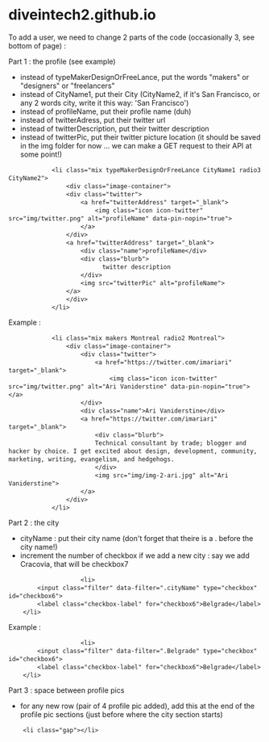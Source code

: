 # diveintech2.github.io

To add a user, we need to change 2 parts of the code (occasionally 3, see bottom of page) : 

Part 1 : the profile (see example)
  - instead of typeMakerDesignOrFreeLance, put the words "makers" or "designers" or "freelancers"
  - instead of CityName1, put their City (CityName2, if it's San Francisco, or any 2 words city, write it this way: 'San Francisco')
  - instead of profileName, put their profile name (duh)
  - instead of twitterAdress, put their twitter url
  - instead of twitterDescription, put their twitter description
  - instead of twitterPic, put their twitter picture location (it should be saved in the img folder for now ... we can make a GET request to their API at some point!)

<!-- profile name -->
				<li class="mix typeMakerDesignOrFreeLance CityName1 radio3 CityName2">
                    <div class="image-container">
                    <div class="twitter">
                        <a href="twitterAddress" target="_blank">
                            <img class="icon icon-twitter" src="img/twitter.png" alt="profileName" data-pin-nopin="true">
                        </a>
                    </div>
                    <a href="twitterAddress" target="_blank">
                        <div class="name">profileName</div>
                        <div class="blurb">
                              twitter description
                        </div>
                        <img src="twitterPic" alt="profileName">
                    </a>
                    </div>
                </li>

Example :

<!-- Ari Vaniderstine -->
				<li class="mix makers Montreal radio2 Montreal">
                    <div class="image-container">
                        <div class="twitter">
                            <a href="https://twitter.com/imariari" target="_blank">
                                <img class="icon icon-twitter" src="img/twitter.png" alt="Ari Vaniderstine" data-pin-nopin="true"></a>
                        </div>
                        <div class="name">Ari Vaniderstine</div>
                        <a href="https://twitter.com/imariari" target="_blank">
                            <div class="blurb">
                            Technical consultant by trade; blogger and hacker by choice. I get excited about design, development, community, marketing, writing, evangelism, and hedgehogs.                   
                            </div>
                            <img src="img/img-2-ari.jpg" alt="Ari Vaniderstine">
                        </a>
                    </div>
                </li>


                
Part 2 : the city
  - cityName : put their city name (don't forget that theire is a . before the city name!)
  - increment the number of checkbox if we add a new city : say we add Cracovia, that will be checkbox7

<!-- city name -->
	        			<li>
			<input class="filter" data-filter=".cityName" type="checkbox" id="checkbox6">
			<label class="checkbox-label" for="checkbox6">Belgrade</label>
		</li>

Example :

<!-- city name -->
	        			<li>
			<input class="filter" data-filter=".Belgrade" type="checkbox" id="checkbox6">
			<label class="checkbox-label" for="checkbox6">Belgrade</label>
		</li>
		
Part 3 : space between profile pics
- for any new row (pair of 4 profile pic added), add this at the end of the profile pic sections (just before where the city section starts)

<!-- city name -->
		<li class="gap"></li>


                
                
